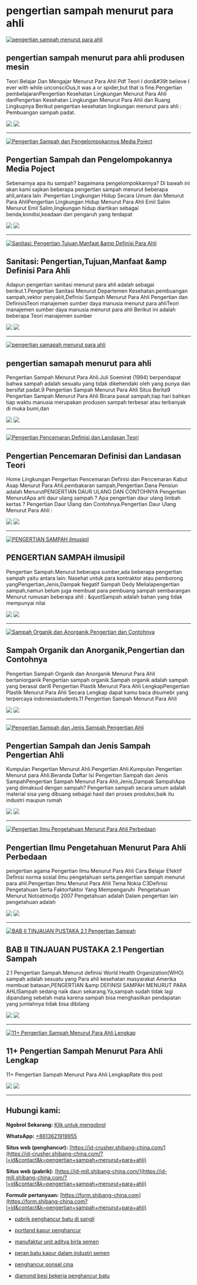 # pengertian sampah menurut para ahli

<a href="https://swt.shibang-china.com/?l=id&img&k=pengertian+sampah+menurut+para+ahli" target="_blank">![pengertian sampah menurut para ahli](http://static.shibang-china.com/all-800x300/100.jpg)</a>

## pengertian sampah menurut para ahli produsen mesin
Teori Belajar Dan Mengajar Menurut Para Ahli Pdf Teori I don&#39t believe I ever with while unconsciOus,it was a or spider,but that is fine.Pengertian pembelajaranPengertian Kesehatan Lingkungan Menurut Para Ahli danPengertian Kesehatan Lingkungan Menurut Para Ahli dan Ruang Lingkupnya Berikut pengertian kesehatan lingkungan menurut para ahli : Pembuangan sampah padat.


<a href="https://whatsapp.shibangsoft.com/WhatsApp.php" target="_blank" title="WhatsApp">![](http://static.shibang-china.com/icon/whatsapp.png)</a> <a href="https://swt.shibang-china.com/?l=id&icon&k=pengertian+sampah+menurut+para+ahli" target="_blank">![](http://static.shibang-china.com/icon/chat-id.png)</a>

---

<a href="https://swt.shibang-china.com/?l=id&img&k=pengertian+sampah+menurut+para+ahli" target="_blank">![Pengertian Sampah dan Pengelompokannya Media Poject](http://static.shibang-china.com/all-800x300/603.jpg)</a>

## Pengertian Sampah dan Pengelompokannya Media Poject
Sebenarnya apa itu sampah? bagaimana pengelompokkannya? Di bawah ini akan kami sajikan beberapa pengertian sampah menurut beberapa ahli,antara lain :Pengertian Lingkungan Hidup Secara Umum dan Menurut Para AhliPengertian Lingkungan Hidup Menurut Para Ahli Emil Salim Menurut Emil Salim,lingkungan hidup diartikan sebagai benda,kondisi,keadaan dan pengaruh yang terdapat


<a href="https://whatsapp.shibangsoft.com/WhatsApp.php" target="_blank" title="WhatsApp">![](http://static.shibang-china.com/icon/whatsapp.png)</a> <a href="https://swt.shibang-china.com/?l=id&icon&k=pengertian+sampah+menurut+para+ahli" target="_blank">![](http://static.shibang-china.com/icon/chat-id.png)</a>

---

<a href="https://swt.shibang-china.com/?l=id&img&k=pengertian+sampah+menurut+para+ahli" target="_blank">![Sanitasi: Pengertian,Tujuan,Manfaat &amp Definisi Para Ahli](http://static.shibang-china.com/all-800x300/32.jpg)</a>

## Sanitasi: Pengertian,Tujuan,Manfaat &amp Definisi Para Ahli
Adapun pengertian sanitasi menurut para ahli adalah sebagai berikut.1.Pengertian Sanitasi Menurut Departemen Kesehatan.pembuangan sampah,vektor penyakit,Definisi Sampah Menurut Para Ahli Pengertian dan DefinisisTeori manajemen sumber daya manusia menurut para ahliTeori manajemen sumber daya manusia menurut para ahli Berikut ini adalah beberapa Teori manajemen sumber


<a href="https://whatsapp.shibangsoft.com/WhatsApp.php" target="_blank" title="WhatsApp">![](http://static.shibang-china.com/icon/whatsapp.png)</a> <a href="https://swt.shibang-china.com/?l=id&icon&k=pengertian+sampah+menurut+para+ahli" target="_blank">![](http://static.shibang-china.com/icon/chat-id.png)</a>

---

<a href="https://swt.shibang-china.com/?l=id&img&k=pengertian+sampah+menurut+para+ahli" target="_blank">![pengertian samapah menurut para ahli](http://static.shibang-china.com/all-800x300/324.jpg)</a>

## pengertian samapah menurut para ahli
Pengertian Sampah Menurut Para Ahli.Juli Soemirat (1994) berpendapat bahwa sampah adalah sesuatu yang tidak dikehendaki oleh yang punya dan bersifat padat.9 Pengertian Sampah Menurut Para Ahli Situs Berita9 Pengertian Sampah Menurut Para Ahli Bicara pasal sampah,tiap hari bahkan tiap waktu manusia merupakan produsen sampah terbesar atau terbanyak di muka bumi,dan


<a href="https://whatsapp.shibangsoft.com/WhatsApp.php" target="_blank" title="WhatsApp">![](http://static.shibang-china.com/icon/whatsapp.png)</a> <a href="https://swt.shibang-china.com/?l=id&icon&k=pengertian+sampah+menurut+para+ahli" target="_blank">![](http://static.shibang-china.com/icon/chat-id.png)</a>

---

<a href="https://swt.shibang-china.com/?l=id&img&k=pengertian+sampah+menurut+para+ahli" target="_blank">![Pengertian Pencemaran Definisi dan Landasan Teori](http://static.shibang-china.com/all-800x300/279.jpg)</a>

## Pengertian Pencemaran Definisi dan Landasan Teori
Home Lingkungan Pengertian Pencemaran Definisi dan Pencemaran Kabut Asap Menurut Para Ahli.pembakaran sampah,Pengertian Dana Pensiun adalah MenurutPENGERTIAN DAUR ULANG DAN CONTOHNYA Pengertian MenurutApa arti daur ulang sampah ? Apa pengertian daur ulang limbah kertas ? Pengertian Daur Ulang dan Contohnya.Pengertian Daur Ulang Menurut Para Ahli :


<a href="https://whatsapp.shibangsoft.com/WhatsApp.php" target="_blank" title="WhatsApp">![](http://static.shibang-china.com/icon/whatsapp.png)</a> <a href="https://swt.shibang-china.com/?l=id&icon&k=pengertian+sampah+menurut+para+ahli" target="_blank">![](http://static.shibang-china.com/icon/chat-id.png)</a>

---

<a href="https://swt.shibang-china.com/?l=id&img&k=pengertian+sampah+menurut+para+ahli" target="_blank">![PENGERTIAN SAMPAH ilmusipil](http://static.shibang-china.com/all-800x300/530.jpg)</a>

## PENGERTIAN SAMPAH ilmusipil
Pengertian Sampah.Menurut beberapa sumber,ada beberapa pengertian sampah yaitu antara lain: Nasehat untuk para kontraktor atau pemborong yangPengertian,Jenis,Dampak Negatif Sampah Dedy Melialapengertian sampah,namun belum juga membuat para pembuang sampah sembarangan Menurut rumusan beberapa ahli : &quotSampah adalah bahan yang tidak mempunyai nilai


<a href="https://whatsapp.shibangsoft.com/WhatsApp.php" target="_blank" title="WhatsApp">![](http://static.shibang-china.com/icon/whatsapp.png)</a> <a href="https://swt.shibang-china.com/?l=id&icon&k=pengertian+sampah+menurut+para+ahli" target="_blank">![](http://static.shibang-china.com/icon/chat-id.png)</a>

---

<a href="https://swt.shibang-china.com/?l=id&img&k=pengertian+sampah+menurut+para+ahli" target="_blank">![Sampah Organik dan Anorganik,Pengertian dan Contohnya](http://static.shibang-china.com/all-800x300/1217.jpg)</a>

## Sampah Organik dan Anorganik,Pengertian dan Contohnya
Pengertian Sampah Organik dan Anorganik Menurut Para Ahli bertaniorganik Pengertian sampah organik.Sampah organik adalah sampah yang berasal dari6 Pengertian Plastik Menurut Para Ahli LengkapPengertian Plastik Menurut Para Ahli Secara Lengkap dapat kamu baca disumebr yang terpercaya indonesiastudents.11 Pengertian Sampah Menurut Para Ahli


<a href="https://whatsapp.shibangsoft.com/WhatsApp.php" target="_blank" title="WhatsApp">![](http://static.shibang-china.com/icon/whatsapp.png)</a> <a href="https://swt.shibang-china.com/?l=id&icon&k=pengertian+sampah+menurut+para+ahli" target="_blank">![](http://static.shibang-china.com/icon/chat-id.png)</a>

---

<a href="https://swt.shibang-china.com/?l=id&img&k=pengertian+sampah+menurut+para+ahli" target="_blank">![Pengertian Sampah dan Jenis Sampah Pengertian Ahli](http://static.shibang-china.com/all-800x300/1336.jpg)</a>

## Pengertian Sampah dan Jenis Sampah Pengertian Ahli
Kumpulan Pengertian Menurut Ahli.Pengertian Ahli.Kumpulan Pengertian Menurut para Ahli.Beranda Daftar Isi Pengertian Sampah dan Jenis SampahPengertian Sampah Menurut Para Ahli,Jenis,Dampak SampahApa yang dimaksud dengan sampah? Pengertian sampah secara umum adalah material sisa yang dibuang sebagai hasil dari proses produksi,baik itu industri maupun rumah


<a href="https://whatsapp.shibangsoft.com/WhatsApp.php" target="_blank" title="WhatsApp">![](http://static.shibang-china.com/icon/whatsapp.png)</a> <a href="https://swt.shibang-china.com/?l=id&icon&k=pengertian+sampah+menurut+para+ahli" target="_blank">![](http://static.shibang-china.com/icon/chat-id.png)</a>

---

<a href="https://swt.shibang-china.com/?l=id&img&k=pengertian+sampah+menurut+para+ahli" target="_blank">![Pengertian Ilmu Pengetahuan Menurut Para Ahli Perbedaan](http://static.shibang-china.com/all-800x300/780.jpg)</a>

## Pengertian Ilmu Pengetahuan Menurut Para Ahli Perbedaan
pengertian agama Pengertian Ilmu Menurut Para Ahli Cara Belajar Efektif Definisi norma sosial ilmu pengetahuan serta.pengertian sampah menurut para ahli.Pengertian Ilmu Menurut Para Ahli Tema Nokia C3Definisi Pengetahuan Serta Faktorfaktor Yang Mempengaruhi ‎ Pengetahuan Menurut Notoatmodjo 2007 Pengetahuan adalah Dalam pengertian lain pengetahuan adalah


<a href="https://whatsapp.shibangsoft.com/WhatsApp.php" target="_blank" title="WhatsApp">![](http://static.shibang-china.com/icon/whatsapp.png)</a> <a href="https://swt.shibang-china.com/?l=id&icon&k=pengertian+sampah+menurut+para+ahli" target="_blank">![](http://static.shibang-china.com/icon/chat-id.png)</a>

---

<a href="https://swt.shibang-china.com/?l=id&img&k=pengertian+sampah+menurut+para+ahli" target="_blank">![BAB II TINJAUAN PUSTAKA 2.1 Pengertian Sampah](http://static.shibang-china.com/all-800x300/318.jpg)</a>

## BAB II TINJAUAN PUSTAKA 2.1 Pengertian Sampah
2.1 Pengertian Sampah.Menurut definisi World Health Organization(WHO) sampah adalah sesuatu yang Para ahli kesehatan masyarakat Amerika membuat batasan,PENGERTIAN &amp DEFINISI SAMPAH MENURUT PARA AHLISampah sedang naik daun sekarang.Ya,sampah sudah tidak lagi dipandang sebelah mata karena sampah bisa menghasilkan pendapatan yang jumlahnya tidak bisa dibilang


<a href="https://whatsapp.shibangsoft.com/WhatsApp.php" target="_blank" title="WhatsApp">![](http://static.shibang-china.com/icon/whatsapp.png)</a> <a href="https://swt.shibang-china.com/?l=id&icon&k=pengertian+sampah+menurut+para+ahli" target="_blank">![](http://static.shibang-china.com/icon/chat-id.png)</a>

---

<a href="https://swt.shibang-china.com/?l=id&img&k=pengertian+sampah+menurut+para+ahli" target="_blank">![11+ Pengertian Sampah Menurut Para Ahli Lengkap](http://static.shibang-china.com/all-800x300/1529.jpg)</a>

## 11+ Pengertian Sampah Menurut Para Ahli Lengkap
11+ Pengertian Sampah Menurut Para Ahli LengkapRate this post

<a href="https://whatsapp.shibangsoft.com/WhatsApp.php" target="_blank" title="WhatsApp">![](http://static.shibang-china.com/icon/whatsapp.png)</a> <a href="https://swt.shibang-china.com/?l=id&icon&k=pengertian+sampah+menurut+para+ahli" target="_blank">![](http://static.shibang-china.com/icon/chat-id.png)</a>

---
## Hubungi kami:

**Ngobrol Sekarang:** [Klik untuk mengobrol](https://swt.shibang-china.com?l=id&contact&k=pengertian+sampah+menurut+para+ahli)

**WhatsApp:**  [+8613621919955](https://whatsapp.shibangsoft.com/WhatsApp.php)

**Situs web (penghancur):** [https://id-crusher.shibang-china.com/](https://id-crusher.shibang-china.com/?l=id&contact&k=pengertian+sampah+menurut+para+ahli)

**Situs web (pabrik):** [https://id-mill.shibang-china.com/](https://id-mill.shibang-china.com/?l=id&contact&k=pengertian+sampah+menurut+para+ahli)

**Formulir pertanyaan:** [https://form.shibang-china.com](https://form.shibang-china.com?l=id&contact&k=pengertian+sampah+menurut+para+ahli)

* [pabrik penghancur batu di sangli](../40/pabrik%20penghancur%20batu%20di%20sangli.md)

* [portland kapur penghancur](../33/portland%20kapur%20penghancur.md)

* [manufaktur unit aditya birla semen](../34/manufaktur%20unit%20aditya%20birla%20semen.md)

* [peran batu kapur dalam industri semen](../36/peran%20batu%20kapur%20dalam%20industri%20semen.md)

* [penghancur ponsel cina](../33/penghancur%20ponsel%20cina.md)

* [diamond besi bekerja penghancur batu](../40/diamond%20besi%20bekerja%20penghancur%20batu.md)